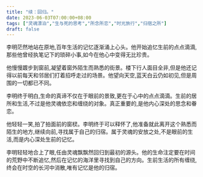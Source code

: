 ```yaml
---
title: "续：回归。"
date: 2023-06-03T07:00:00+08:00
tags: ["灵魂漂泊","生与死的思考","所念所恋","时光旅行","归宿之所"]
draft: false
---
```


李明茫然地站在原地,百年生活的记忆逐渐涌上心头。他开始追忆生前的点点滴滴,那些他曾经执笔记下的琐碎小事,如今在他心中变得无比珍贵。

他慢慢踱步到窗前,凝望着窗外陌生而熟悉的街景。楼下行人面目全非,但是他还记得以前每天和邻居们打着招呼走过的场景。他望向天空,蓝天白云仍如初见,但是周围的一切都已不同。

李明终于明白,生命的真谛不仅在于眼前的景致,更在于心中的点点滴滴。生前的居所和生活,不过是他灵魂依恋和缠绕的对象。真正重要的,是他内心深处的思念和眷恋。

他轻轻一笑,拍了拍面前的窗棂。李明终于可以释怀了,他准备就此离开这个熟悉而陌生的地方,继续向前,寻找属于自己的归宿。属于灵魂的安放之处,不是眼前的生活,而是内心深处生前的记忆。

李明轻轻地合上了眼,任由灵魂飘飘然回归到最初的源头。他的生命注定要在时间的荒野中不断追忆,然后在记忆的海洋里寻找到自己的方向。生前生活的所有缠绕,终会在时空的长河中消散,唯有记忆是他的归宿。